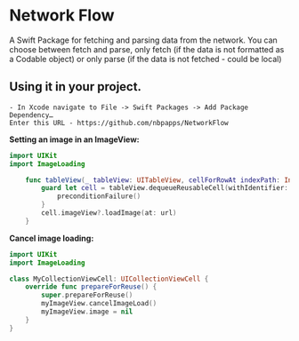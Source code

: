# Network Flow
A Swift Package for fetching and parsing data from the network.
You can choose between fetch and parse, only fetch (if the data is not formatted  as a Codable object) or only parse (if the data is not fetched - could be local)


## Using it in your project.
```
- In Xcode navigate to File -> Swift Packages -> Add Package Dependency…
Enter this URL - https://github.com/nbpapps/NetworkFlow 
```

**Setting an image in an ImageView:**
```swift
import UIKit
import ImageLoading

    func tableView(_ tableView: UITableView, cellForRowAt indexPath: IndexPath) -> UITableViewCell {
        guard let cell = tableView.dequeueReusableCell(withIdentifier: "cell", for: indexPath) as? UITableViewCell, let url = URL(string: "https://www.images.com/myImage") else {
            preconditionFailure()
        }
        cell.imageView?.loadImage(at: url)
    }
```

**Cancel  image loading:**
```swift
import UIKit
import ImageLoading

class MyCollectionViewCell: UICollectionViewCell {
    override func prepareForReuse() {
        super.prepareForReuse()
        myImageView.cancelImageLoad()
        myImageView.image = nil
    }
}
```

